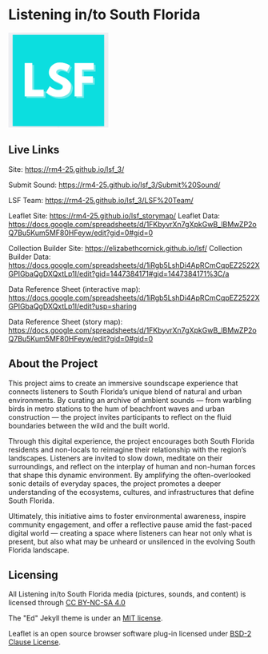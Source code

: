 # Listening in/to South Florida

<img src="assets/LSF_Logo.jpg" alt="LSF Logo" width="200"/>

## Live Links

Site: https://rm4-25.github.io/lsf_3/

Submit Sound: https://rm4-25.github.io/lsf_3/Submit%20Sound/

LSF Team: https://rm4-25.github.io/lsf_3/LSF%20Team/

Leaflet Site: https://rm4-25.github.io/lsf_storymap/
Leaflet Data: https://docs.google.com/spreadsheets/d/1FKbyvrXn7gXpkGwB_lBMwZP2oQ7Bu5Kum5MF80HFeyw/edit?gid=0#gid=0 

Collection Builder Site: https://elizabethcornick.github.io/lsf/
Collection Builder Data: https://docs.google.com/spreadsheets/d/1iRgb5LshDi4ApRCmCqpEZ2522XGPIGbaQgDXQxtLp1I/edit?gid=1447384171#gid=1447384171%3C/a 

Data Reference Sheet (interactive map): https://docs.google.com/spreadsheets/d/1iRgb5LshDi4ApRCmCqpEZ2522XGPIGbaQgDXQxtLp1I/edit?usp=sharing

Data Reference Sheet (story map): https://docs.google.com/spreadsheets/d/1FKbyvrXn7gXpkGwB_lBMwZP2oQ7Bu5Kum5MF80HFeyw/edit?gid=0#gid=0 

## About the Project

This project aims to create an immersive soundscape experience that connects listeners to South Florida’s unique blend of natural and urban environments. By curating an archive of ambient sounds — from warbling birds in metro stations to the hum of beachfront waves and urban construction — the project invites participants to reflect on the fluid boundaries between the wild and the built world.

Through this digital experience, the project encourages both South Florida residents and non-locals to reimagine their relationship with the region’s landscapes. Listeners are invited to slow down, meditate on their surroundings, and reflect on the interplay of human and non-human forces that shape this dynamic environment. By amplifying the often-overlooked sonic details of everyday spaces, the project promotes a deeper understanding of the ecosystems, cultures, and infrastructures that define South Florida.

Ultimately, this initiative aims to foster environmental awareness, inspire community engagement, and offer a reflective pause amid the fast-paced digital world — creating a space where listeners can hear not only what is present, but also what may be unheard or unsilenced in the evolving South Florida landscape.

## Licensing

All Listening in/to South Florida media (pictures, sounds, and content) is licensed through <a href="https://creativecommons.org/licenses/by-nc-sa/4.0/?ref=chooser-v1" target="_blank" rel="license noopener noreferrer" style="display:inline-block;">CC BY-NC-SA 4.0</a>

The "Ed" Jekyll theme is under an <a href="https://www.mit.edu/~amini/LICENSE.md">MIT license</a>. 

Leaflet is an open source browser software plug-in licensed under [BSD-2 Clause License](https://github.com/rm4-25/lsf_3/blob/main/assets/BSD%202-Clause%20License.md).  

